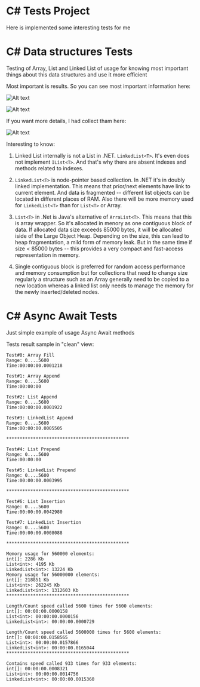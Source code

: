 ﻿# C# Tests Project

Here is implemented some interesting tests for me


# C#  Data structures Tests
Testing of Array, List and Linked List of usage for knowing most important things about this data structures and use it more efficient

Most important is results. So you can see most important information here:

![Alt text](http://image.prntscr.com/image/00dd0851e38f4c5a8e477c589fb1e124.png "Colors meaning")

![Alt text](http://image.prntscr.com/image/d0c6a9b775e24b0d92440c66e9a8e93d.png "Array vs List vs Linked List")

If you want more details, I had collect tham here:

![Alt text](http://image.prntscr.com/image/853a2765b1024acea782ec35ef456d75.png "Array vs List vs Linked List")


Interesting to know:
1. Linked List internally is not a List in .NET. ```LinkedList<T>```. It's even does not implement ```IList<T>```. And that's why there are absent indexes and methods related to indexes.

2. ```LinkedList<T>``` is node-pointer based collection. In .NET it's in doubly linked implementation. This means that prior/next elements have link to current element. And data is fragmented -- different list objects can be located in different places of RAM. Also there will be more memory used for ```LinkedList<T>``` than for ```List<T>``` or Array.

3. ```List<T>``` in .Net is Java's alternative of ```ArraList<T>```. This means that this is array wrapper. So it's allocated in menory as one contiguous block of data. If allocated data size exceeds 85000 bytes, it will be allocated iside of the Large Object Heap. Depending on the size, this can lead to heap fragmentation, a mild form of memory leak. But in the same time if size < 85000 bytes -- this provides a very compact and fast-access representation in memory. 

4. Single contiguous block is preferred for random access performance and memory consumption but for collections that need to change size regularly a structure such as an Array generally need to be copied to a new location whereas a linked list only needs to manage the memory for the newly inserted/deleted nodes. 


# C#  Async Await Tests

Just simple example of usage Async Await methods

Tests result sample in "clean" view:
```
Test#0: Array Fill
Range: 0....5600
Time:00:00:00.0001218

Test#1: Array Append
Range: 0....5600
Time:00:00:00

Test#2: List Append
Range: 0....5600
Time:00:00:00.0001922

Test#3: LinkedList Append
Range: 0....5600
Time:00:00:00.0005505

**********************************************

Test#4: List Prepend
Range: 0....5600
Time:00:00:00

Test#5: LinkedList Prepend
Range: 0....5600
Time:00:00:00.0003995

**********************************************

Test#6: List Insertion
Range: 0....5600
Time:00:00:00.0042980

Test#7: LinkedList Insertion
Range: 0....5600
Time:00:00:00.0008088

**********************************************

Memory usage for 560000 elements:
int[]: 2286 Kb
List<int>: 4195 Kb
LinkedList<int>: 13224 Kb
Memory usage for 56000000 elements:
int[]: 218851 Kb
List<int>: 262245 Kb
LinkedList<int>: 1312603 Kb
**********************************************

Length/Count speed called 5600 times for 5600 elements:
int[]: 00:00:00.0000158
List<int>: 00:00:00.0000156
LinkedList<int>: 00:00:00.0000729

Length/Count speed called 5600000 times for 5600 elements:
int[]: 00:00:00.0158565
List<int>: 00:00:00.0157866
LinkedList<int>: 00:00:00.0165044
**********************************************

Contains speed called 933 times for 933 elements:
int[]: 00:00:00.0008321
List<int>: 00:00:00.0014756
LinkedList<int>: 00:00:00.0015360

```